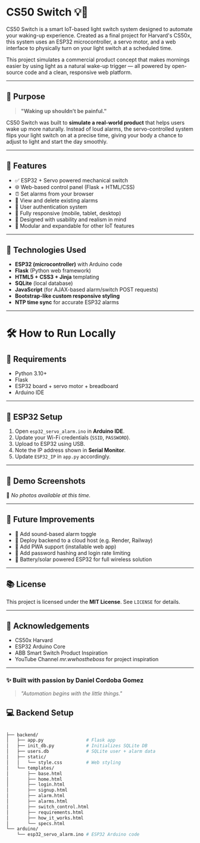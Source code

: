 # CS50 Switch 💡🔧

CS50 Switch is a smart IoT-based light switch system designed to automate your waking-up experience. Created as a final project for Harvard's CS50x, this system uses an ESP32 microcontroller, a servo motor, and a web interface to physically turn on your light switch at a scheduled time.

This project simulates a commercial product concept that makes mornings easier by using light as a natural wake-up trigger — all powered by open-source code and a clean, responsive web platform.

---

## 🚀 Purpose

> **"Waking up shouldn’t be painful."**

CS50 Switch was built to **simulate a real-world product** that helps users wake up more naturally. Instead of loud alarms, the servo-controlled system flips your light switch on at a precise time, giving your body a chance to adjust to light and start the day smoothly.

---

## 🌟 Features

- ✅ ESP32 + Servo powered mechanical switch
- 🌐 Web-based control panel (Flask + HTML/CSS)
- ⏰ Set alarms from your browser
- 📜 View and delete existing alarms
- 🔐 User authentication system
- 📱 Fully responsive (mobile, tablet, desktop)
- 🧠 Designed with usability and realism in mind
- 🧩 Modular and expandable for other IoT features

---

## 🧠 Technologies Used

- **ESP32 (microcontroller)** with Arduino code
- **Flask** (Python web framework)
- **HTML5 + CSS3 + Jinja** templating
- **SQLite** (local database)
- **JavaScript** (for AJAX-based alarm/switch POST requests)
- **Bootstrap-like custom responsive styling**
- **NTP time sync** for accurate ESP32 alarms

---

# 🛠️ How to Run Locally

## 🧩 Requirements
- Python 3.10+
- Flask
- ESP32 board + servo motor + breadboard
- Arduino IDE

---
## 🔧 ESP32 Setup
1. Open `esp32_servo_alarm.ino` in **Arduino IDE**.
2. Update your Wi-Fi credentials (`SSID`, `PASSWORD`).
3. Upload to ESP32 using USB.
4. Note the IP address shown in **Serial Monitor**.
5. Update `ESP32_IP` in `app.py` accordingly.

---

## 🧪 Demo Screenshots
📸 *No photos available at this time.*

---

## 🧱 Future Improvements
- 🔔 Add sound-based alarm toggle  
- 📡 Deploy backend to a cloud host (e.g. Render, Railway)  
- 📲 Add PWA support (installable web app)  
- 🔐 Add password hashing and login rate limiting  
- 🔋 Battery/solar powered ESP32 for full wireless solution  

---

## 📚 License
This project is licensed under the **MIT License**. See `LICENSE` for details.

---

## 🙌 Acknowledgements
- CS50x Harvard  
- ESP32 Arduino Core  
- ABB Smart Switch Product Inspiration  
- YouTube Channel *mr.wwhostheboss* for project inspiration  

---

### ✨ Built with passion by **Daniel Cordoba Gomez**  
> *"Automation begins with the little things."*

## 💻 Backend Setup

```bash

├── backend/
│   ├── app.py                # Flask app
│   ├── init_db.py            # Initializes SQLite DB
│   ├── users.db              # SQLite user + alarm data
│   ├── static/
│   │   └── style.css         # Web styling
│   └── templates/
│       ├── base.html
│       ├── home.html
│       ├── login.html
│       ├── signup.html
│       ├── alarm.html
│       ├── alarms.html
│       ├── switch_control.html
│       ├── requirements.html
│       ├── how_it_works.html
│       └── specs.html
└── arduino/
    └── esp32_servo_alarm.ino # ESP32 Arduino code

    
